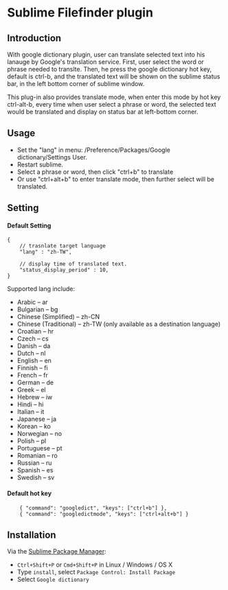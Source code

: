 # Sublime Filefinder plugin

Introduction
------------

With google dictionary plugin, user can translate selected text into 
his lanauge by Google's translation service. First, user select
the word or phrase needed to translte. Then, he press the google dictionary
hot key, default is ctrl-b, and the translated text will be shown on
the sublime status bar, in the left bottom corner of sublime window.

This plug-in also provides translate mode, when enter this mode by hot key
ctrl-alt-b, every time when user select a phrase or word, the selected text
would be translated and display on status bar at left-bottom corner.


Usage
-----

- Set the "lang" in menu: /Preference/Packages/Google dictionary/Settings User.
- Restart sublime.
- Select a phrase or word, then click "ctrl+b" to translate
- Or use "ctrl+alt+b" to enter translate mode, then further select will be translated.


Setting
-------

#### Default Setting

```
{
    // trasnlate target language
    "lang" : "zh-TW",

    // display time of translated text.
    "status_display_period" : 10,
}
```

Supported lang include:

- Arabic – ar
- Bulgarian – bg
- Chinese (Simplified) – zh-CN
- Chinese (Traditional) – zh-TW (only available as a destination language)
- Croatian – hr
- Czech – cs
- Danish – da
- Dutch – nl
- English – en
- Finnish – fi
- French – fr
- German – de
- Greek – el
- Hebrew – iw
- Hindi – hi
- Italian – it
- Japanese – ja
- Korean – ko
- Norwegian – no
- Polish – pl
- Portuguese – pt
- Romanian – ro
- Russian – ru
- Spanish – es
- Swedish – sv

#### Default hot key

```
    { "command": "googledict", "keys": ["ctrl+b"] },
    { "command": "googledictmode", "keys": ["ctrl+alt+b"] }
```


Installation
------------

Via the [Sublime Package Manager](http://wbond.net/sublime_packages/package_control):

* `Ctrl+Shift+P` or `Cmd+Shift+P` in Linux / Windows / OS X
* Type `install`, select `Package Control: Install Package`
* Select `Google dictionary`

